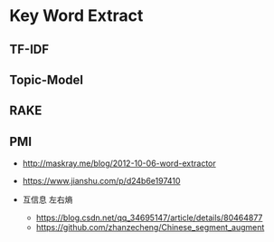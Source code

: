 # Key Word Extract## TF-IDF## Topic-Model## RAKE## PMI- http://maskray.me/blog/2012-10-06-word-extractor- https://www.jianshu.com/p/d24b6e197410- 互信息 左右熵  - https://blog.csdn.net/qq_34695147/article/details/80464877  - https://github.com/zhanzecheng/Chinese_segment_augment